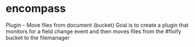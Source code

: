 # encompass
Plugin - Move files from document (bucket)
Goal is to create a plugin that monitors for a field change event and then moves files from the #floify bucket to the filemanager

